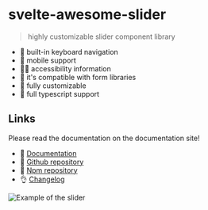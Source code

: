 # svelte-awesome-slider

> highly customizable slider component library

- 🎹 built-in keyboard navigation
- 📱 mobile support
- 🤸‍♂️ accessibility information
- 🏇 it's compatible with form libraries
- 🧩 fully customizable
- 🔨 full typescript support

## Links

Please read the documentation on the documentation site!

- 🛫 [Documentation](https://svelte-awesome-slider.vercel.app/)
- 🌟 [Github repository](https://github.com/Ennoriel/svelte-awesome-slider)
- 🌴 [Npm repository](https://www.npmjs.com/package/svelte-awesome-slider)
- 👌 [Changelog](https://github.com/Ennoriel/svelte-awesome-slider/blob/master/CHANGELOG.md)

![Example of the slider](https://svelte-awesome-slider.vercel.app/favicon.png)

